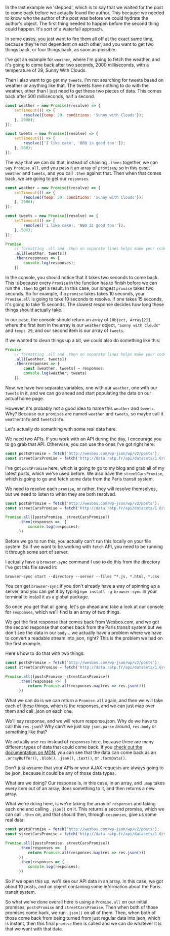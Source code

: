 In the last example we 'stepped', which is to say that we waited for the post to come back before we actually found the author. This because we needed to know who the author of the post was before we could hydrate the author's object. The first thing needed to happen before the second thing could happen. It's sort of a waterfall approach. 

In some cases, you just want to fire them all off at the exact same time, because they're not dependent on each other, and you want to get two things back, or four things back, as soon as possible.

I've got an example for `weather`, where I'm going to fetch the weather, and it's going to come back after two seconds, 2000 milliseconds, with a temperature of 29, Sunny With Clouds. 

Then I also want to go get my `tweets`. I'm not searching for tweets based on weather or anything like that. The tweets have nothing to do with the weather, other than I just need to get these two pieces of data. This comes back after 500 milliseconds, half a second.


```js
const weather = new Promise((resolve) => {
    setTimeout(() => {
        resolve({temp: 29, conditions: 'Sunny with Clouds'});
    }, 2000);
});

const tweets = new Promise((resolve) => {
    setTimeout(() => {
        resolve(['I like cake', 'BBQ is good too!']);
    }, 500);
});
```

The way that we can do that, instead of chaining `.thens` together, we can say `Promise.all`, and you pass it an array of `promise`s, so in this case, `weather` and `tweets`, and you call `.then` against that. Then when that comes back, we are going to get our `responses`. 

```js
const weather = new Promise((resolve) => {
    setTimeout(() => {
        resolve({temp: 29, conditions: 'Sunny with Clouds'});
    }, 2000);
});

const tweets = new Promise((resolve) => {
    setTimeout(() => {
        resolve(['I like cake', 'BBQ is good too!']);
    }, 500);
});

Promise
    // formatting .all and .then on separate lines helps make your code readable
    .all([weather, tweets])
    .then(responses => {
        console.log(responses);
    });
```

In the console, you should notice that it takes two seconds to come back. This is because every `Promise` in the function has to finish before we can run the `.then` to get a result. In this case, our longest `promise` takes two seconds. So for example, if a `promise` takes takes 10 seconds, your `Promise.all` is going to take 10 seconds to resolve. If one takes 15 seconds, it's going to take 15 seconds. The slowest response decides how long these things should actually take.

In our case, the console should return an array of `[Object, Array[2]]`, where the first item in the array is our `weather` object, `"Sunny with Clouds"` and `temp: 29`, and our second item is our array of `tweets`.

If we wanted to clean things up a bit, we could also do something like this:

```js
Promise
    // formatting .all and .then on separate lines helps make your code readable
    .all([weather, tweets])
    .then(responses => {
        const [weather, tweets] = responses;
        console.log(weather, tweets)
    });
```

Now, we have two separate variables, one with our `weather`, one with our `tweets` in it, and we can go ahead and start populating the data on our actual home page.

However, it's probably not a good idea to name this `weather` and `tweets`. Why? Because our `promises` are named `weather` and `tweets`, so maybe call it `weatherInfo` and `tweetsInfo`. 


Let's actually do something with some real data here.

We need two APIs. If you work with an API during the day, I encourage you to go grab that API. Otherwise, you can use the ones I've got right here:

```js
const postsPromise = fetch('http://wesbos.com/wp-json/wp/v2/posts');
const streetCarsPromise = fetch('http://data.ratp.fr/api/datasets/1.0/search/?q=paris');
```

I've got `postPromise` here, which is going to go to my blog and grab all of my latest posts, which we've used before. We also have the `streetCarsPromise`, which is going to go and fetch some data from the Paris transit system.

We need to resolve each `promise`, or rather, they will resolve themselves, but we need to listen to when they are both resolved.
 
 ```js
const postsPromise = fetch('http://wesbos.com/wp-json/wp/v2/posts');
const streetCarsPromise = fetch('http://data.ratp.fr/api/datasets/1.0/search/?q=paris');

Promise.all([postsPromise, streetCarsPromise])
       .then(responses =>  {
           console.log(responses);
       })
``` 
  
Before we go to run this, you actually can't run this locally on your file system. So if we want to be working with `fetch` API, you need to be running it through some sort of server.

I actually have a `browser-sync` command I use to do this from the directory I've got this file saved in:

`browser-sync start --directory --server --files "*.js, *.html, *.css`

You can get `browser-sync` if you don't already have a way of spinning up a server, and you can get it by typing `npm install -g browser-sync` in your terminal to install it as a global package.


So once you get that all going, let's go ahead and take a look at our console for `responses`, which we'll find is an array of two things. 

We got the first response that comes back from Wesbos.com, and we got the second response that comes back from the Paris transit system but we don't see the data in our `body`... we actually have a problem where we have to convert a readable stream into json, right? This is the problem we had on the first example. 

Here's how to do that with two things: 

 ```js
const postsPromise = fetch('http://wesbos.com/wp-json/wp/v2/posts');
const streetCarsPromise = fetch('http://data.ratp.fr/api/datasets/1.0/search/?q=paris');

Promise.all([postsPromise, streetCarsPromise])
       .then(responses =>  {
           return Promise.all(responses.map(res => res.json()))
       })
``` 


What we can do is we can return a `Promise.all` again, and then we will take each of these things, which is the responses, and we can just map over them and call .json on each one. 

We'll say response, and we will return response.json. Why do we have to call this `res.jso`n? Why can't we just say `json.parse` around, `res.body` or something like that? 

We actually use `res` instead of `responses` here, because there are many different types of data that could come back. If you [check out the documentation on MDN](https://developer.mozilla.org/en-US/docs/Web/API/Fetch_API/Using_Fetch), you can see that the data can come back as an `.arrayBuffer()`, `.blob()`, `.json()`, `.text()`, or `.formData()`. 

Don't just assume that your APIs or your AJAX requests are always going to be json, because it could be any of those data types.

What are we doing?  Our response is, in this case, in an array, and `.map` takes every item out of an array, does something to it, and then returns a new array. 

What we're doing here, is we're taking the array of `responses` and taking each one and calling `.json()` on it. This returns a second promise, which we can call `.then` on, and that should then, through `responses`, give us some real data:
 
 ```js
const postsPromise = fetch('http://wesbos.com/wp-json/wp/v2/posts');
const streetCarsPromise = fetch('http://data.ratp.fr/api/datasets/1.0/search/?q=paris');

Promise.all([postsPromise, streetCarsPromise])
       .then(responses =>  {
           return Promise.all(responses.map(res => res.json()))
       })
       .then(responses => {
           console.log(responses);
       })
``` 
So if we open this up, we'll see our API data in an array. In this case, we got about 10 posts, and an object containing some information about the Paris transit system.

So what we've done overall here is using a `Promise.all` on our initial promises, `postsPromise` and `streetCarsPromise`. Then when both of those promises come back, we run `.json()` on all of them. Then, when both of those come back from being turned from just regular data into json, which is instant, then this final `promise` then is called and we can do whatever it is that we want with that data.
